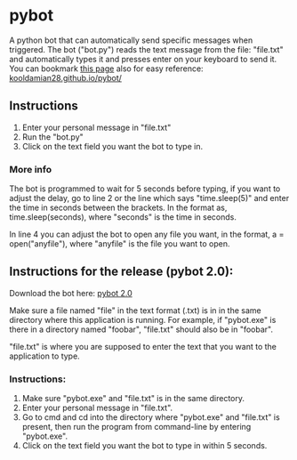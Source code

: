 # pybot
A python bot that can automatically send specific messages when triggered.
The bot ("bot.py") reads the text message from the file: "file.txt" and automatically types it and presses enter on your keyboard to send it.
You can bookmark <a href="https://kooldamian28.github.io/pybot/">this page</a> also for easy reference: <a href="https://kooldamian28.github.io/pybot/">kooldamian28.github.io/pybot/</a>

## Instructions
1. Enter your personal message in "file.txt"
2. Run the "bot.py"
3. Click on the text field you want the bot to type in.

### More info
The bot is programmed to wait for 5 seconds before typing, if you want to adjust the delay, go to line 2 or the line which says "time.sleep(5)" and enter the time in seconds between the brackets. In the format as, time.sleep(seconds), where "seconds" is the time in seconds.

In line 4 you can adjust the bot to open any file you want, in the format, a = open("anyfile"), where "anyfile" is the file you want to open.

## Instructions for the release (pybot 2.0):
Download the bot here: [pybot 2.0](https://github.com/kooldamian28/pybot/releases/download/2.0.0/pybot.exe)

Make sure a file named "file" in the text format (.txt) is in in the same directory where this application is running. For example, if "pybot.exe" is there in a directory named "foobar", "file.txt" should also be in "foobar".

"file.txt" is where you are supposed to enter the text that you want to the application to type.

### Instructions:
1. Make sure "pybot.exe" and "file.txt" is in the same directory.
2. Enter your personal message in "file.txt".
3. Go to cmd and cd into the directory where "pybot.exe" and "file.txt" is present, then run the program from command-line by entering
"pybot.exe".
4. Click on the text field you want the bot to type in within 5 seconds.
